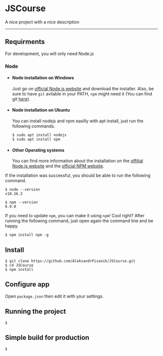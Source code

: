 # JSCourse

A nice project with a nice description

---
## Requirments

For development, you will only need Node.js

### Node
- #### Node installation on Windows

  Just go on [official Node.js website](https://nodejs.org/) and download the installer.
Also, be sure to have `git` avilable in your PATH, `npm` might need it (You can find git [here](https://git-scm.com/)).

- #### Node installation on Ubuntu

  You can install nodejs and npm easilly with apt install, just run the following commands.

      $ sudo apt install nodejs
      $ sudo apt install npm

- #### Other Operating systems
  You can find more information about the installation on the [offitial Node.js website](https://nodejs.org/) and the [official NPM website](https://npmjs.org/).

If the installation was successful, you should be able to run the following command.

    $ node --version
    v10.16.3

    $ npm --version
    6.9.0

If you need to update `npm`, you can make it using `npm`! Cool right? After running the following command, just open again the command line and be happy.

    $ npm install npm -g

## Install

    $ git clone https://github.com/AleksandrPisanik/JSCourse.git
    $ cd JSCourse
    $ npm install

## Configure app

Open `package.json` then edit it with your settings.

## Running the project

    $

## Simple build for production

    $